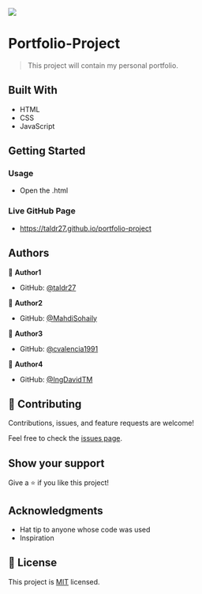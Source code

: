 ![](https://img.shields.io/badge/Microverse-blueviolet)

# Portfolio-Project

> This project will contain my personal portfolio.

## Built With

- HTML
- CSS
- JavaScript

## Getting Started

### Usage
- Open the .html

### Live GitHub Page
- https://taldr27.github.io/portfolio-project

## Authors

👤 **Author1**

- GitHub: [@taldr27](https://github.com/taldr27)

👤 **Author2**

- GitHub: [@MahdiSohaily](https://github.com/MahdiSohaily)

👤 **Author3**

- GitHub: [@cvalencia1991](https://github.com/cvalencia1991)

👤 **Author4**

- GitHub: [@IngDavidTM](https://github.com/IngDavidTM)

## 🤝 Contributing

Contributions, issues, and feature requests are welcome!

Feel free to check the [issues page](../../issues/).

## Show your support

Give a ⭐️ if you like this project!

## Acknowledgments

- Hat tip to anyone whose code was used
- Inspiration

## 📝 License

This project is [MIT](./LICENSE) licensed.
